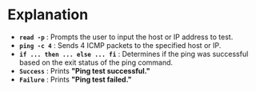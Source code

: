 <!-- @format -->

# Explanation

- **`read -p`** : Prompts the user to input the host or IP address to test.
- **`ping -c 4`** : Sends 4 ICMP packets to the specified host or IP.
- **`if ... then ... else ... fi`** : Determines if the ping was successful based on the exit status of the ping command.
- **`Success`** : Prints **"Ping test successful."**
- **`Failure`** : Prints **"Ping test failed."**
